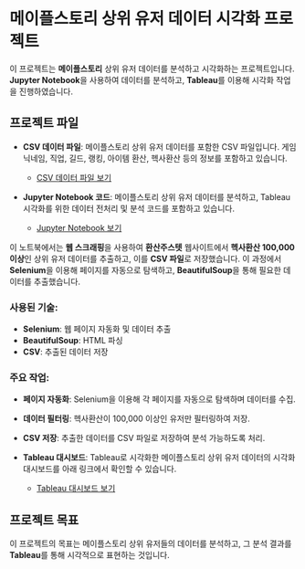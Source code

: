 # 메이플스토리 상위 유저 데이터 시각화 프로젝트

이 프로젝트는 **메이플스토리** 상위 유저 데이터를 분석하고 시각화하는 프로젝트입니다. **Jupyter Notebook**을 사용하여 데이터를 분석하고, **Tableau**를 이용해 시각화 작업을 진행하였습니다.

## 프로젝트 파일

- **CSV 데이터 파일**: 메이플스토리 상위 유저 데이터를 포함한 CSV 파일입니다. 게임 닉네임, 직업, 길드, 랭킹, 아이템 환산, 헥사환산 등의 정보를 포함하고 있습니다.
  - [CSV 데이터 파일 보기](https://github.com/ManUOnana/-_-/blob/main/%ED%97%A5%EC%82%AC%EB%9E%AD%ED%82%B9.csv)

- **Jupyter Notebook 코드**: 메이플스토리 상위 유저 데이터를 분석하고, Tableau 시각화를 위한 데이터 전처리 및 분석 코드를 포함하고 있습니다.
  - [Jupyter Notebook 보기](https://github.com/ManUOnana/-_-/blob/main/Hexa_Ranking-checkpoint.ipynb)

이 노트북에서는 **웹 스크래핑**을 사용하여 **환산주스텟** 웹사이트에서 **헥사환산 100,000 이상**인 상위 유저 데이터를 추출하고, 이를 **CSV 파일**로 저장했습니다. 이 과정에서 **Selenium**을 이용해 페이지를 자동으로 탐색하고, **BeautifulSoup**을 통해 필요한 데이터를 추출했습니다.

### 사용된 기술:
- **Selenium**: 웹 페이지 자동화 및 데이터 추출
- **BeautifulSoup**: HTML 파싱
- **CSV**: 추출된 데이터 저장

### 주요 작업:
- **페이지 자동화**: Selenium을 이용해 각 페이지를 자동으로 탐색하며 데이터를 수집.
- **데이터 필터링**: 헥사환산이 100,000 이상인 유저만 필터링하여 저장.
- **CSV 저장**: 추출한 데이터를 CSV 파일로 저장하여 분석 가능하도록 처리.

- **Tableau 대시보드**: Tableau로 시각화한 메이플스토리 상위 유저 데이터의 시각화 대시보드를 아래 링크에서 확인할 수 있습니다.
  - [Tableau 대시보드 보기](https://public.tableau.com/app/profile/.49798823/viz/_17362764297690/1_1)

## 프로젝트 목표
이 프로젝트의 목표는 메이플스토리 상위 유저들의 데이터를 분석하고, 그 분석 결과를 **Tableau**를 통해 시각적으로 표현하는 것입니다.
